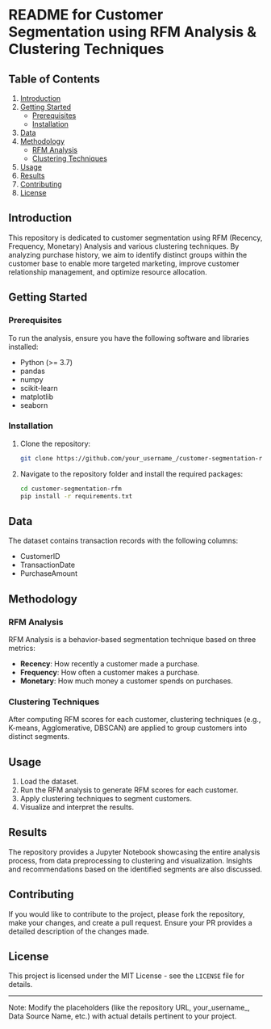 # README for Customer Segmentation using RFM Analysis & Clustering Techniques

## Table of Contents
1. [Introduction](#introduction)
2. [Getting Started](#getting-started)
    - [Prerequisites](#prerequisites)
    - [Installation](#installation)
3. [Data](#data)
4. [Methodology](#methodology)
    - [RFM Analysis](#rfm-analysis)
    - [Clustering Techniques](#clustering-techniques)
5. [Usage](#usage)
6. [Results](#results)
7. [Contributing](#contributing)
8. [License](#license)

## Introduction
This repository is dedicated to customer segmentation using RFM (Recency, Frequency, Monetary) Analysis and various clustering techniques. By analyzing purchase history, we aim to identify distinct groups within the customer base to enable more targeted marketing, improve customer relationship management, and optimize resource allocation.

## Getting Started

### Prerequisites
To run the analysis, ensure you have the following software and libraries installed:
- Python (>= 3.7)
- pandas
- numpy
- scikit-learn
- matplotlib
- seaborn

### Installation
1. Clone the repository:
   ```sh
   git clone https://github.com/your_username_/customer-segmentation-rfm.git
   ```

2. Navigate to the repository folder and install the required packages:
   ```sh
   cd customer-segmentation-rfm
   pip install -r requirements.txt
   ```

## Data
The dataset contains transaction records with the following columns:
- CustomerID
- TransactionDate
- PurchaseAmount

## Methodology

### RFM Analysis
RFM Analysis is a behavior-based segmentation technique based on three metrics:
- **Recency**: How recently a customer made a purchase.
- **Frequency**: How often a customer makes a purchase.
- **Monetary**: How much money a customer spends on purchases.

### Clustering Techniques
After computing RFM scores for each customer, clustering techniques (e.g., K-means, Agglomerative, DBSCAN) are applied to group customers into distinct segments.

## Usage
1. Load the dataset.
2. Run the RFM analysis to generate RFM scores for each customer.
3. Apply clustering techniques to segment customers.
4. Visualize and interpret the results.

## Results
The repository provides a Jupyter Notebook showcasing the entire analysis process, from data preprocessing to clustering and visualization. Insights and recommendations based on the identified segments are also discussed.

## Contributing
If you would like to contribute to the project, please fork the repository, make your changes, and create a pull request. Ensure your PR provides a detailed description of the changes made.

## License
This project is licensed under the MIT License - see the `LICENSE` file for details.

---

Note: Modify the placeholders (like the repository URL, your_username_, Data Source Name, etc.) with actual details pertinent to your project.
